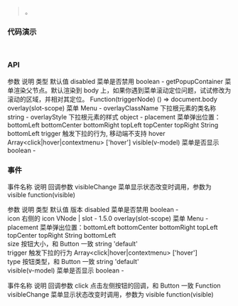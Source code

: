 #   

>  。


###  代码演示

```
 
```

### API
参数	说明	类型	默认值
disabled	菜单是否禁用	boolean	-
getPopupContainer	菜单渲染父节点。默认渲染到 body 上，如果你遇到菜单滚动定位问题，试试修改为滚动的区域，并相对其定位。	Function(triggerNode)	() => document.body
overlay(slot-scope)	菜单	Menu	-
overlayClassName	下拉根元素的类名称	string	-
overlayStyle	下拉根元素的样式	object	-
placement	菜单弹出位置：bottomLeft bottomCenter bottomRight topLeft topCenter topRight	String	bottomLeft
trigger	触发下拉的行为, 移动端不支持 hover	Array<click|hover|contextmenu>	['hover']
visible(v-model)	菜单是否显示	boolean	-

 


### 事件
事件名称	说明	回调参数
visibleChange	菜单显示状态改变时调用，参数为 visible	function(visible)
 
参数	说明	类型	默认值	版本
disabled	菜单是否禁用	boolean	-	
icon	右侧的 icon	VNode | slot	-	1.5.0
overlay(slot-scope)	菜单	Menu	-	
placement	菜单弹出位置：bottomLeft bottomCenter bottomRight topLeft topCenter topRight	String	bottomLeft	
size	按钮大小，和 Button 一致	string	'default'	
trigger	触发下拉的行为	Array<click|hover|contextmenu>	['hover']	
type	按钮类型，和 Button 一致	string	'default'	
visible(v-model)	菜单是否显示	boolean	-	


事件名称	说明	回调参数
click	点击左侧按钮的回调，和 Button 一致	Function
visibleChange	菜单显示状态改变时调用，参数为 visible	function(visible)







